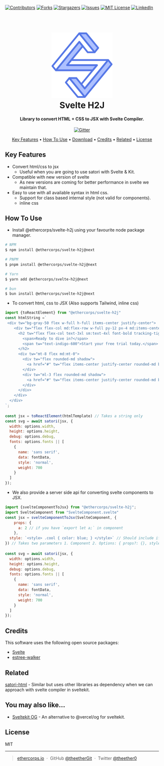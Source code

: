 [![Contributors][contributors-shield]][contributors-url]
[![Forks][forks-shield]][forks-url]
[![Stargazers][stars-shield]][stars-url]
[![Issues][issues-shield]][issues-url]
[![MIT License][license-shield]][license-url]
[![LinkedIn][linkedin-shield]][linkedin-url]

<h1 align="center">
  <br>
  <a href="http://www.ethercorps.io">
    <img src="https://raw.githubusercontent.com/etherCorps/svelte-h2j/master/static/logo.svg" alt="Jsxify-html" width="200">
  </a>
  <br>
  Svelte H2J
  <br>
</h1>

<h4 align="center">Library to convert HTML + CSS to JSX with Svelte Compiler.</h4>

<p align="center">
  <a href="https://badge.fury.io/js/@ethercorps%2Fsvelte-h2j.svg">
    <img src="https://badge.fury.io/js/@ethercorps%2Fsvelte-h2j.svg"
         alt="Gitter">
  </a>
</p>

<p align="center">
  <a href="#key-features">Key Features</a> •
  <a href="#how-to-use">How To Use</a> •
  <a href="#download">Download</a> •
  <a href="#credits">Credits</a> •
  <a href="#related">Related</a> •
  <a href="#license">License</a>
</p>

## Key Features

- Convert html/css to jsx
    - Useful when you are going to use satori with Svelte & Kit.
- Compatible with new version of svelte
    - As new versions are coming for better performance in svelte we maintain that.
- Easy to use with all available syntax in html css.
    - Support for class based internal style (not valid for components).
    - inline css

## How To Use

- Install @ethercorps/svelte-h2j using your favourite node package manager.
```bash
# NPM
$ npm install @ethercorps/svelte-h2j@next
```

```bash
# PNPM
$ pnpm install @ethercorps/svelte-h2j@next
```

```bash
# Yarn
$ yarn add @ethercorps/svelte-h2j@next
```
```bash
# bun
$ bun install @ethercorps/svelte-h2j@next
```

- To convert html, css to JSX (Also supports Tailwind, inline css)
```javascript
import {toReactElement} from "@ethercorps/svelte-h2j"
const htmlString =`
 <div tw="bg-gray-50 flex w-full h-full items-center justify-center">
    <div tw="flex flex-col md:flex-row w-full py-12 px-4 md:items-center justify-between p-8">
      <h2 tw="flex flex-col text-3xl sm:text-4xl font-bold tracking-tight text-gray-900 text-left">
        <span>Ready to dive in?</span>
        <span tw="text-indigo-600">Start your free trial today.</span>
      </h2>
      <div tw="mt-8 flex md:mt-0">
        <div tw="flex rounded-md shadow">
          <a href="#" tw="flex items-center justify-center rounded-md border border-transparent bg-indigo-600 px-5 py-3 text-base font-medium text-white">Get started</a>
        </div>
        <div tw="ml-3 flex rounded-md shadow">
          <a href="#" tw="flex items-center justify-center rounded-md border border-transparent bg-white px-5 py-3 text-base font-medium text-indigo-600">Learn more</a>
        </div>
      </div>
    </div>
  </div>
`;

const jsx = toReactElement(htmlTemplate) // Takes a string only
const svg = await satori(jsx, {
  width: options.width,
  height: options.height,
  debug: options.debug,
  fonts: options.fonts || [
    {
      name: 'sans serif',
      data: fontData,
      style: 'normal',
      weight: 700
    }
  ]
});

```
- We also provide a server side api for converting svelte components to JSX.
```javascript
import {svelteComponentToJsx} from "@ethercorps/svelte-h2j";
import SvelteComponent from "SvelteComponent.svelte"
const jsx = svelteComponentToJsx(SvelteComponent, {
	props: {
      a: 2 // if you have `export let a;` in component
    },
  style: `<style> .cool { color: blue; } </style>` // Should include if you have style tag in your component, pass you style tag here as it is.
}) // Takes two parameters 1. Component 2. Options: { props?: {}, style?: `` }

const svg = await satori(jsx, {
  width: options.width,
  height: options.height,
  debug: options.debug,
  fonts: options.fonts || [
    {
      name: 'sans serif',
      data: fontData,
      style: 'normal',
      weight: 700
    }
  ]
});

```

## Credits

This software uses the following open source packages:

- [Svelte](https://github.com/sveltejs/svelte)
- [estree-walker](https://github.com/Rich-Harris/estree-walker)

## Related

[satori-html](https://github.com/natemoo-re/satori-html) - Similar but uses other libraries as dependency when we
can approach with svelte compiler in sveltekit.

## You may also like...

- [Sveltekit OG](https://github.com/etherCorps/sveltekit-og) - An alternative to @vercel/og for sveltekit.

## License

MIT

---

> [ethercorps.io](https://www.ethercorps.io) &nbsp;&middot;&nbsp;
> GitHub [@theetherGit](https://github.com/theetherGit) &nbsp;&middot;&nbsp;
> Twitter [@theether0](https://twitter.com/theether0)

[contributors-shield]: https://img.shields.io/github/contributors/etherCorps/svelte-h2j.svg?style=for-the-badge
[contributors-url]: https://github.com/etherCorps/svelte-h2j/graphs/contributors
[forks-shield]: https://img.shields.io/github/forks/etherCorps/svelte-h2j.svg?style=for-the-badge
[forks-url]: https://github.com/etherCorps/svelte-h2j/network/members
[stars-shield]: https://img.shields.io/github/stars/etherCorps/svelte-h2j.svg?style=for-the-badge
[stars-url]: https://github.com/etherCorps/svelte-h2j/stargazers
[issues-shield]: https://img.shields.io/github/issues/etherCorps/svelte-h2j.svg?style=for-the-badge
[issues-url]: https://github.com/etherCorps/svelte-h2j/issues
[license-shield]: https://img.shields.io/github/license/etherCorps/svelte-h2j.svg?style=for-the-badge
[license-url]: https://github.com/etherCorps/svelte-h2j/blob/master/LICENSE
[linkedin-shield]: https://img.shields.io/badge/-LinkedIn-black.svg?style=for-the-badge&logo=linkedin&colorB=555
[linkedin-url]: https://linkedin.com/in/theether0
